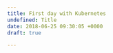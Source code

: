 ```yaml
---
title: First day with Kubernetes
undefined: Title
date: 2018-06-25 09:30:05 +0000
draft: true

---
```

